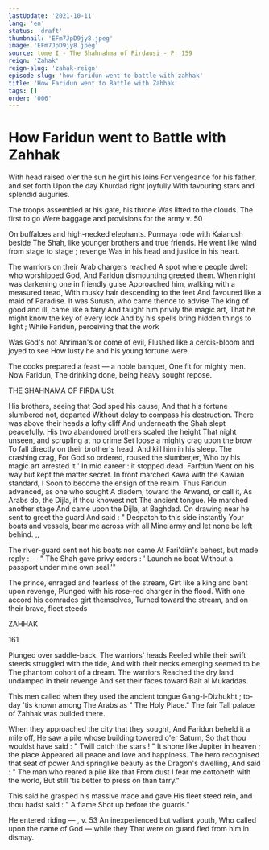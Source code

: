 ```yaml
---
lastUpdate: '2021-10-11'
lang: 'en'
status: 'draft'
thumbnail: 'EFm7JpD9jy8.jpeg'
image: 'EFm7JpD9jy8.jpeg'
source: tome I - The Shahnahma of Firdausi - P. 159
reign: 'Zahak'
reign-slug: 'zahak-reign'
episode-slug: 'how-faridun-went-to-battle-with-zahhak'
title: 'How Faridun went to Battle with Zahhak'
tags: []
order: '006'
---
```


<!-- LTeX: language=en -->

# How Faridun went to Battle with Zahhak

With head raised o'er the sun he girt his loins
For vengeance for his father, and set forth
Upon the day Khurdad right joyfully
With favouring stars and splendid auguries.

The troops assembled at his gate, his throne
Was lifted to the clouds. The first to go
Were baggage and provisions for the army v. 50

On buffaloes and high-necked elephants.
Purmaya rode with Kaianush beside
The Shah, like younger brothers and true friends.
He went like wind from stage to stage ; revenge
Was in his head and justice in his heart.

The warriors on their Arab chargers reached
A spot where people dwelt who worshipped God,
And Faridun dismounting greeted them.
When night was darkening one in friendly guise
Approached him, walking with a measured tread,
With musky hair descending to the feet
And favoured like a maid of Paradise.
It was Surush, who came thence to advise
The king of good and ill, came like a fairy
And taught him privily the magic art,
That he might know the key of every lock
And by his spells bring hidden things to light ;
While Faridun, perceiving that the work

Was God's not Ahriman's or come of evil,
Flushed like a cercis-bloom and joyed to see
How lusty he and his young fortune were.

The cooks prepared a feast — a noble banquet,
One fit for mighty men. Now Faridun,
The drinking done, being heavy sought repose.

THE SHAHNAMA OF FIRDA USt

His brothers, seeing that God sped his cause,
And that his fortune slumbered not, departed
Without delay to compass his destruction.
There was above their heads a lofty cliff
And underneath the Shah slept peacefully.
His two abandoned brothers scaled the height
That night unseen, and scrupling at no crime
Set loose a mighty crag upon the brow
To fall directly on their brother's head,
And kill him in his sleep. The crashing crag,
For God so ordered, roused the slumber,er,
Who by his magic art arrested it '
In mid career : it stopped dead. Farfdun
Went on his way but kept the matter secret.
In front marched Kawa with the Kawian standard,
I Soon to become the ensign of the realm.
Thus Faridun advanced, as one who sought
A diadem, toward the Arwand, or call it,
As Arabs do, the Dijla, if thou knowest not
The ancient tongue. He marched another stage
And came upon the Dijla, at Baghdad.
On drawing near he sent to greet the guard
And said : " Despatch to this side instantly
Your boats and vessels, bear me across with all
Mine army and let none be left behind. ,,

The river-guard sent not his boats nor came
At Fari'diin's behest, but made reply : —
" The Shah gave privy orders : ' Launch no boat
Without a passport under mine own seal.'"

The prince, enraged and fearless of the stream,
Girt like a king and bent upon revenge,
Plunged with his rose-red charger in the flood.
With one accord his comrades girt themselves,
Turned toward the stream, and on their brave, fleet
steeds

ZAHHAK

161

Plunged over saddle-back. The warriors' heads
Reeled while their swift steeds struggled with the tide,
And with their necks emerging seemed to be
The phantom cohort of a dream. The warriors
Reached the dry land undamped in their revenge
And set their faces toward Bait al Mukaddas.

This men called when they used the ancient tongue
Gang-i-Dizhukht ; to-day 'tis known among
The Arabs as " The Holy Place." The fair
Tall palace of Zahhak was builded there.

When they approached the city that they sought,
And Faridun beheld it a mile off,
He saw a pile whose building towered o'er Saturn,
So that thou wouldst have said : " Twill catch the stars ! "
It shone like Jupiter in heaven ; the place
Appeared all peace and love and happiness.
The hero recognised that seat of power
And springlike beauty as the Dragon's dwelling,
And said : " The man who reared a pile like that
From dust I fear me cottoneth with the world,
But still 'tis better to press on than tarry."

This said he grasped his massive mace and gave
His fleet steed rein, and thou hadst said : " A flame
Shot up before the guards."

He entered riding — , v. 53
An inexperienced but valiant youth,
Who called upon the name of God — while they
That were on guard fled from him in dismay.
